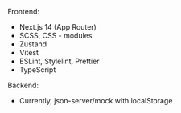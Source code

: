 Frontend:
- Next.js 14 (App Router)
- SCSS, CSS - modules
- Zustand
- Vitest
- ESLint, Stylelint, Prettier
- TypeScript

Backend: 
- Currently, json-server/mock with localStorage
